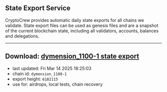 ## State Export Service
CryptoCrew provides automatic daily state exports for all chains we validate. State export files can be used as genesis files and are a snapshot of the current blockchain state, including all validators, accounts, balances and delegations.

---
**Download: [dymension_1100-1 state export](https://dl-eu2.ccvalidators.com/SERVICE/dymension/dymension_1100-1_export_6182115.json)**
---

- last updated: Fri Mar 14 2025 18:25:03
- chain id: `dymension_1100-1`
- export height: `6182115`
- use for: airdrops, local tests, chain recovery
